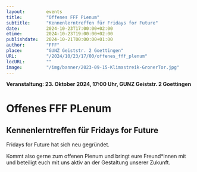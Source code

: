 ```yaml
---
layout:        events
title:         "Offenes FFF PLenum"
subtitle:      "Kennenlerntreffen für Fridays for Future"
date:          2024-10-23T17:00:00+02:00
etime:         2024-10-23T19:00:00+02:00
publishdate:   2024-10-21T00:00:00+01:00
author:        "FFF"
place:         "GUNZ Geiststr. 2 Goettingen"
URL:           "/2024/10/23/17/00/offenes_fff_plenum"
locURL:        ""
image:         "/img/banner/2023-09-15-Klimastreik-GronerTor.jpg"
---
```


**Veranstaltung: 23. Oktober 2024, 17:00 Uhr, GUNZ Geiststr. 2 Goettingen**

Offenes FFF PLenum
===========

Kennenlerntreffen für Fridays for Future
-----------
Fridays for Future hat sich neu gegründet.

Kommt also gerne zum offenen Plenum und bringt eure Freund\*innen mit und beteiligt euch mit uns aktiv an der Gestaltung unserer Zukunft.

